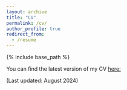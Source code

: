 ```yaml
---
layout: archive
title: "CV"
permalink: /cv/
author_profile: true
redirect_from:
  - /resume
---
```


{% include base_path %}

You can find the latest version of my CV [here:](https://www.dropbox.com/scl/fi/otr0vx2c6zgxhmka7bkhg/Jeongmin_s_CV.pdf?rlkey=6n5bpawzouij7efqc16yknjpe&st=890pxblx&dl=0)

(Last updated: August 2024)